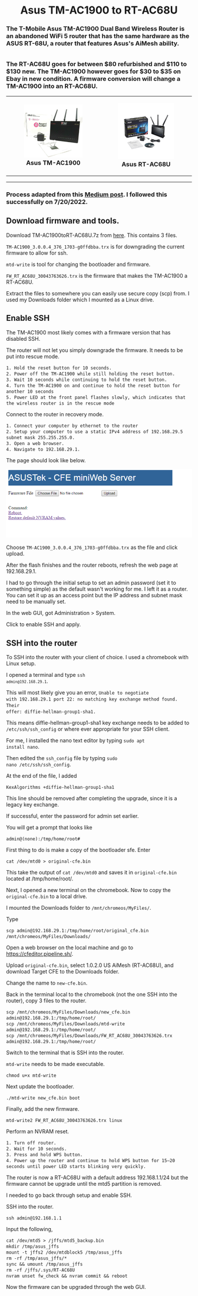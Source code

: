 <h1 align="center">
Asus TM-AC1900 to RT-AC68U
</h1>

<h3>
The T-Mobile Asus TM-AC1900 Dual Band Wireless Router is an abandoned WiFi 5 router that has the same hardware as the ASUS RT-68U, a router that features Asus's AiMesh ability.
  
<br/>
<br/>


The RT-AC68U goes for between $80 refurbished and $110 to $130 new.  The TM-AC1900 however goes for $30 to $35 on Ebay in new condition.  A firmware conversion will change a TM-AC1900 into an RT-AC68U.

<table align="center">
<tbody>
<tr>
<td><figure align="center">
<img width="500" src="s-l1600.jpg"/>
<figcaption align = "center">Asus TM-AC1900</figcaption>
</figure>
</td>
<td><figure align="center">
<img width="500" src="AC68U.jpg"/>
<figcaption align = "center">Asus RT-AC68U</figcaption>
</figure>
</td>
</tr>
</tbody>
</table>

<hr/>

<h3>

Process adapted from this <a href="https://moreless.medium.com/flash-tm-ac-1900-to-rt-ac68u-to-use-aimesh-80b84387358a">Medium post</a>. I followed this successfully on 7/20/2022.

</h3

<hr/>

<h2>Download firmware and tools.</h2>



Download TM-AC1900toRT-AC68U.7z from <a href="https://mega.nz/file/jAEi0S5S#JvWZ0s9G4pwMLpaIW8jQ_q-Zd8MBdihch3ZSSAs8Vs0">here</a>.  This contains 3 files.

<code>TM-AC1900_3.0.0.4_376_1703-g0ffdbba.trx</code> is for downgrading the current firmware to allow for ssh.

<code>mtd-write</code> is tool for changing the bootloader and firmware.

<code>FW_RT_AC68U_30043763626.trx</code> is the firmware that makes the TM-AC1900 a RT-AC68U.



Extract the files to somewhere you can easily use secure copy (scp) from. I used my Downloads folder which I mounted as a Linux drive.

<h2>Enable SSH</h2>

The TM-AC1900 most likely comes with a firmware version that has disabled SSH.

The router will not let you simply downgrade the firmware.  It needs to be put into rescue mode.

    1. Hold the reset button for 10 seconds.
    2. Power off the TM-AC1900 while still holding the reset button.
    3. Wait 10 seconds while continuing to hold the reset button.
    4. Turn the TM-AC1900 on and continue to hold the reset button for another 10 seconds
    5. Power LED at the front panel flashes slowly, which indicates that the wireless router is in the rescue mode




Connect to the router in recovery mode.

    1. Connect your computer by ethernet to the router
    2. Setup your computer to use a static IPv4 address of 192.168.29.5 subnet mask 255.255.255.0.
    3. Open a web browser.
    4. Navigate to 192.168.29.1.




The page should look like below.


<p  align="center">
<img src="cfe.png"/>
</p>



Choose <code>TM-AC1900_3.0.0.4_376_1703-g0ffdbba.trx</code> as the file and click upload.



After the flash finishes and the router reboots, refresh the web page at 192.168.29.1.

I had to go through the initial setup to set an admin password (set it to something simple) as the default wasn't working for me.  I left it as a router.  You can set it up as an access point but the IP address and subnet mask need to be manually set.



In the web GUI, got Administration > System.

Click to enable SSH and apply.



<h2>SSH into the router</h2>



To SSH into the router with your client of choice.  I used a chromebook with Linux setup.

I opened a terminal and type <code>ssh ```admin@192.168.29.1```</code>.

This will most likely give you an error, <code>Unable to negotiate with 192.168.29.1 port 22: no matching key exchange method found. Their offer: diffie-hellman-group1-sha1.</code>

This means diffie-hellman-group1-sha1 key exchange needs to be added to <code>/etc/ssh/ssh_config</code> or where ever appropriate for your SSH client.

For me, I installed the nano text editor by typing <code>sudo apt install nano</code>.

Then edited the <code>ssh_config</code> file by typing <code>sudo nano /etc/ssh/ssh_config</code>.

At the end of the file, I added


    KexAlgorithms +diffie-hellman-group1-sha1


This line should be removed after completing the upgrade, since it is a legacy key exchange.


If successful, enter the password for admin set earlier.

You will get a prompt that looks like

    admin@(none):/tmp/home/root#



First thing to do is make a copy of the bootloader sfe. Enter

    cat /dev/mtd0 > original-cfe.bin

This take the output of <code>cat /dev/mtd0</code> and saves it in <code>original-cfe.bin</code> located at /tmp/home/root/.



Next, I opened a new terminal on the chromebook.  Now to copy the <code>original-cfe.bin</code> to a local drive.

I mounted the Downloads folder to <code>/mnt/chromeos/MyFiles/</code>.

Type

    scp admin@192.168.29.1:/tmp/home/root/original_cfe.bin /mnt/chromeos/MyFiles/Downloads/



Open a web browser on the local machine and go to https://cfeditor.pipeline.sh/.



Upload <code>original-cfe.bin</code>, select 1.0.2.0 US AiMesh (RT-AC68U), and download Target CFE to the Downloads folder.

Change the name to <code>new-cfe.bin</code>.



Back in the terminal local to the chromebook (not the one SSH into the router), copy 3 files to the router.

    scp /mnt/chromeos/MyFiles/Downloads/new_cfe.bin admin@192.168.29.1:/tmp/home/root/
    scp /mnt/chromeos/MyFiles/Downloads/mtd-write admin@192.168.29.1:/tmp/home/root/
    scp /mnt/chromeos/MyFiles/Downloads/FW_RT_AC68U_30043763626.trx admin@192.168.29.1:/tmp/home/root/



Switch to the terminal that is SSH into the router.

<code>mtd-write</code> needs to be made executable.

    chmod u+x mtd-write

Next update the bootloader.

    ./mtd-write new_cfe.bin boot

Finally, add the new firmware.

    mtd-write2 FW_RT_AC68U_30043763626.trx linux



Perform an NVRAM reset.

    1. Turn off router.
    2. Wait for 10 seconds.
    3. Press and hold WPS button.
    4. Power up the router and continue to hold WPS button for 15–20 seconds until power LED starts blinking very quickly.



The router is now a RT-AC68U with a default address 192.168.1.1/24 but the firmware cannot be upgrade until the mtd5 partition is removed.

I needed to go back through setup and enable SSH.

SSH into the router.


    ssh admin@192.168.1.1




Input the following,


    cat /dev/mtd5 > /jffs/mtd5_backup.bin
    mkdir /tmp/asus_jffs
    mount -t jffs2 /dev/mtdblock5 /tmp/asus_jffs
    rm -rf /tmp/asus_jffs/*
    sync && umount /tmp/asus_jffs
    rm -rf /jffs/.sys/RT-AC68U
    nvram unset fw_check && nvram commit && reboot




Now the firmware can be upgraded through the web GUI.
